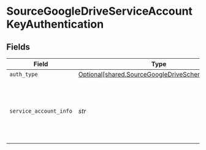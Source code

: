# SourceGoogleDriveServiceAccountKeyAuthentication


## Fields

| Field                                                                                                                                                                                              | Type                                                                                                                                                                                               | Required                                                                                                                                                                                           | Description                                                                                                                                                                                        |
| -------------------------------------------------------------------------------------------------------------------------------------------------------------------------------------------------- | -------------------------------------------------------------------------------------------------------------------------------------------------------------------------------------------------- | -------------------------------------------------------------------------------------------------------------------------------------------------------------------------------------------------- | -------------------------------------------------------------------------------------------------------------------------------------------------------------------------------------------------- |
| `auth_type`                                                                                                                                                                                        | [Optional[shared.SourceGoogleDriveSchemasAuthType]](../../models/shared/sourcegoogledriveschemasauthtype.md)                                                                                       | :heavy_minus_sign:                                                                                                                                                                                 | N/A                                                                                                                                                                                                |
| `service_account_info`                                                                                                                                                                             | *str*                                                                                                                                                                                              | :heavy_check_mark:                                                                                                                                                                                 | The JSON key of the service account to use for authorization. Read more <a href="https://cloud.google.com/iam/docs/creating-managing-service-account-keys#creating_service_account_keys">here</a>. |